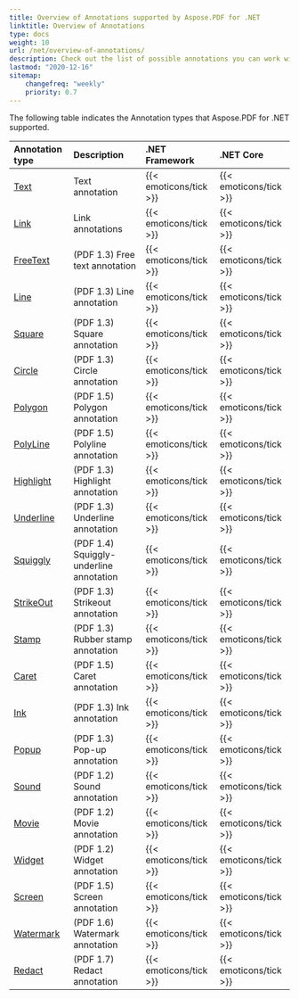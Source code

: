 ```yaml
---
title: Overview of Annotations supported by Aspose.PDF for .NET
linktitle: Overview of Annotations
type: docs
weight: 10
url: /net/overview-of-annotations/
description: Check out the list of possible annotations you can work with using Aspose.PDF for .NET.
lastmod: "2020-12-16"
sitemap:
    changefreq: "weekly"
    priority: 0.7
---
```


The following table indicates the Annotation types that Aspose.PDF for .NET supported.

|**Annotation type**|**Description**|**.NET Framework**|**.NET Core**|
| :- | :- | :- | :- |
|[Text](/pdf/net/add-annotation-in-existing-pdf-file/)|Text annotation|{{< emoticons/tick >}}|{{< emoticons/tick >}} | 
|[Link](/pdf/net/add-annotation-in-existing-pdf-file/)|Link annotations|{{< emoticons/tick >}}|{{< emoticons/tick >}} | 
|[FreeText](/pdf/net/add-free-text-annotation/)|(PDF 1.3) Free text annotation|{{< emoticons/tick >}}|{{< emoticons/tick >}}|
|[Line](/pdf/net/add-line-annotation/)|(PDF 1.3) Line annotation|{{< emoticons/tick >}}|{{< emoticons/tick >}}|
|[Square](/pdf/net/add-square-and-circle-annotations/)|(PDF 1.3) Square annotation|{{< emoticons/tick >}}|{{< emoticons/tick >}}|
|[Circle](/pdf/net/add-square-and-circle-annotations/)|(PDF 1.3) Circle annotation|{{< emoticons/tick >}}|{{< emoticons/tick >}}|
|[Polygon](/pdf/net/add-polygon-and-polyline-annotations/)|(PDF 1.5) Polygon annotation|{{< emoticons/tick >}}|{{< emoticons/tick >}}|
|[PolyLine](/pdf/net/add-polygon-and-polyline-annotations/)|(PDF 1.5) Polyline annotation|{{< emoticons/tick >}}|{{< emoticons/tick >}}|
|[Highlight](/pdf/net/add-text-markup-annotation/)|(PDF 1.3) Highlight annotation|{{< emoticons/tick >}}|{{< emoticons/tick >}}|
|[Underline](/pdf/net/add-text-markup-annotation/)|(PDF 1.3) Underline annotation|{{< emoticons/tick >}}|{{< emoticons/tick >}}| 
|[Squiggly](/pdf/net/add-text-markup-annotation/)|(PDF 1.4) Squiggly-underline annotation|{{< emoticons/tick >}}|{{< emoticons/tick >}}|
|[StrikeOut](/pdf/net/add-text-markup-annotation/)|(PDF 1.3) Strikeout annotation|{{< emoticons/tick >}}|{{< emoticons/tick >}}|
|[Stamp](/pdf/net/stamping/)|(PDF 1.3) Rubber stamp annotation|{{< emoticons/tick >}}|{{< emoticons/tick >}}|
|[Caret](/pdf/net/add-caret-annotation/)|(PDF 1.5) Caret annotation|{{< emoticons/tick >}}|{{< emoticons/tick >}}|
|[Ink](/pdf/net/add-ink-annotation/)|(PDF 1.3) Ink annotation|{{< emoticons/tick >}}|{{< emoticons/tick >}}|
|[Popup](/pdf/net/add-popup-annotation/)|(PDF 1.3) Pop-up annotation|{{< emoticons/tick >}}|{{< emoticons/tick >}}|
|[Sound](/pdf/net/add-multimedia-annotation/)|(PDF 1.2) Sound annotation|{{< emoticons/tick >}}|{{< emoticons/tick >}}|
|[Movie](/pdf/net/add-multimedia-annotation/)|(PDF 1.2) Movie annotation|{{< emoticons/tick >}}|{{< emoticons/tick >}}|
|[Widget](/pdf/net/add-widget-annotation/)|(PDF 1.2) Widget annotation|{{< emoticons/tick >}}|{{< emoticons/tick >}}|
|[Screen](/pdf//net/add-multimedia-annotation/)|(PDF 1.5) Screen annotation|{{< emoticons/tick >}}|{{< emoticons/tick >}}|
|[Watermark](/pdf/net/add-watermarkannotation/)|(PDF 1.6) Watermark annotation|{{< emoticons/tick >}}|{{< emoticons/tick >}}|
|[Redact](/pdf/net/redact-certain-page-region-with-redactionannotation/)|(PDF 1.7) Redact annotation|{{< emoticons/tick >}}|{{< emoticons/tick >}}|
